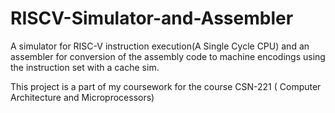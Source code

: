# RISCV-Simulator-and-Assembler
A simulator for RISC-V instruction execution(A Single Cycle CPU) and an assembler for conversion of the assembly code to machine encodings using the instruction set with a cache sim.

This project is a part of my coursework for the course CSN-221 ( Computer Architecture and Microprocessors)
